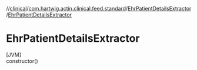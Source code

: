 //[clinical](../../../index.md)/[com.hartwig.actin.clinical.feed.standard](../index.md)/[EhrPatientDetailsExtractor](index.md)/[EhrPatientDetailsExtractor](-ehr-patient-details-extractor.md)

# EhrPatientDetailsExtractor

[JVM]\
constructor()
